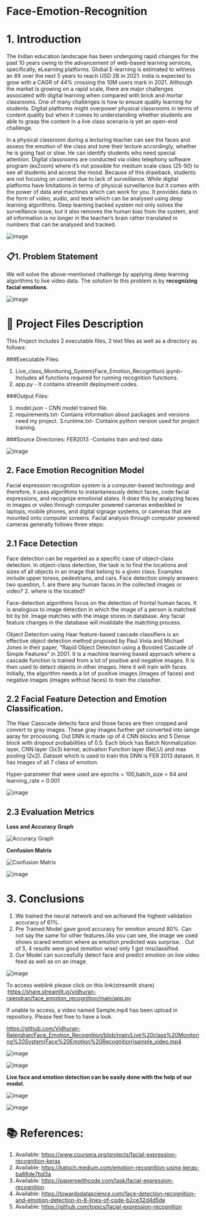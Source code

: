 # Face-Emotion-Recognition

# 1. Introduction

The Indian education landscape has been undergoing rapid changes for the past 10 years owing to
the advancement of web-based learning services, specifically, eLearning platforms.
Global E-learning is estimated to witness an 8X over the next 5 years to reach USD 2B in 2021. India
is expected to grow with a CAGR of 44% crossing the 10M users mark in 2021. Although the market
is growing on a rapid scale, there are major challenges associated with digital learning when
compared with brick and mortar classrooms. One of many challenges is how to ensure quality
learning for students. Digital platforms might overpower physical classrooms in terms of content
quality but when it comes to understanding whether students are able to grasp the content in a live
class scenario is yet an open-end challenge.

In a physical classroom during a lecturing teacher can see the faces and assess the emotion of the
class and tune their lecture accordingly, whether he is going fast or slow. He can identify students who
need special attention. Digital classrooms are conducted via video telephony software program (exZoom) where it’s not possible for medium scale class (25-50) to see all students and access the
mood. Because of this drawback, students are not focusing on content due to lack of surveillance.
While digital platforms have limitations in terms of physical surveillance but it comes with the power of
data and machines which can work for you. It provides data in the form of video, audio, and texts
which can be analysed using deep learning algorithms. Deep learning backed system not only solves
the surveillance issue, but it also removes the human bias from the system, and all information is no
longer in the teacher’s brain rather translated in numbers that can be analysed and tracked.

![image](https://user-images.githubusercontent.com/92842078/160650577-23052d5a-778d-453d-8ed1-8f63d263b19f.png)


## 📋1. Problem Statement

We will solve the above-mentioned challenge by applying deep learning algorithms to live video data.
The solution to this problem is by **recognizing facial emotions**.

![image](https://user-images.githubusercontent.com/71205649/168511844-fdbafdd5-1574-4c0e-9dd1-bef48447a644.png)

# 💾 Project Files Description
This Project includes 2 executable files, 2 text files as well as a directory as follows:

###Executable Files:

1. Live_class_Monitoring_System(Face_Emotion_Recognition).ipynb- Includes all functions required for running recognition functions.
2. app.py - It contains streamlit deployment codes.

###Output Files:
1. model.json - CNN model trained file.
2. requirements.txt- Contains information about packages and versions need my project.
3.runtime.txt- Contains python version used for project training.

###Source Directories:
FER2013 -Contains train and test data


![image](https://user-images.githubusercontent.com/71205649/168511844-fdbafdd5-1574-4c0e-9dd1-bef48447a644.png)

## 2. Face Emotion Recognition Model

Facial expression recognition system is a computer-based technology and therefore, it uses algorithms to instantaneously detect faces, code facial expressions, and recognize emotional states. It does this by analyzing faces in images or video through computer powered cameras embedded in laptops, mobile phones, and digital signage systems, or cameras that are mounted onto computer screens. Facial analysis through computer powered cameras generally follows three steps:


## 2.1 Face Detection 

Face detection can be regarded as a specific case of object-class detection. In object-class detection, the task is to find the locations and sizes of all objects in an image that belong to a given class. Examples include upper torsos, pedestrians, and cars. Face detection simply answers two question, 1. are there any human faces in the collected images or video? 2. where is the located?

Face-detection algorithms focus on the detection of frontal human faces. It is analogous to image detection in which the image of a person is matched bit by bit. Image matches with the image stores in database. Any facial feature changes in the database will invalidate the matching process.

Object Detection using Haar feature-based cascade classifiers is an effective object detection method proposed by Paul Viola and Michael Jones in their paper, "Rapid Object Detection using a Boosted Cascade of Simple Features" in 2001. It is a machine learning based approach where a cascade function is trained from a lot of positive and negative images. It is then used to detect objects in other images. Here it will train with faces. Initially, the algorithm needs a lot of positive images (images of faces) and negative images (images without faces) to train the classifier.

## 2.2 Facial Feature Detection and Emotion Classification.

The Haar Casscade detects face and those faces are then cropped and convert to gray images. These  gray images further get converted into iamge aaray for processing. Out DNN is made up of 4 CNN blocks and 5 Dense block with dropout probabilities of 0.5. Each block has Batch Normalization layer, CNN layer (3x3) kernel, activation Function layer (ReLU) and max pooling (2x2). Dataset which is used to train this DNN is FER 2013 dataset. It has images of all 7 class of emotion. 

Hyper-parameter that were used are epochs = 100,batch_size = 64 and learning_rate = 0.001

![image](https://user-images.githubusercontent.com/92842078/160651359-5f451012-28e5-4921-a87f-3bc6b374f8ad.png)


## 2.3 Evaluation Metrics

**Loss and Accuracy Graph**

![Accuracy Graph](https://user-images.githubusercontent.com/92842078/160648060-41ab1721-2ad2-4874-9596-ba7054c4cca5.png)

**Confusion Matrix**

![Confusion Matrix](https://user-images.githubusercontent.com/92842078/160648272-db6bf451-b6eb-4c12-be10-c58e8d961b42.png)

![image](https://user-images.githubusercontent.com/71205649/168511844-fdbafdd5-1574-4c0e-9dd1-bef48447a644.png)

# 3. Conclusions 
1. We trained the neural network and we achieved the highest validation accuracy of 61%.
2. Pre Trained Model gave good accuracy for emotion around 80%. Can not say the same for other features.(As you can see, the image we used shows scared emotion where as emotion predicted was surprise. . Out of 5, 4 results were good (emotion wise) only 1 got misclassified.
3. Our Model can succesfully detect face and predict emotion on live video feed as well as on an image.


![image](https://user-images.githubusercontent.com/71205649/168511844-fdbafdd5-1574-4c0e-9dd1-bef48447a644.png)

To access weblink please click on this link(streamlit share) :https://share.streamlit.io/vidhuran-rajendran/face_emotion_recognition/main/app.py

If unable to access, a video named Sample.mp4 has been upload in repository. Please feel free to have a look.

https://github.com/Vidhuran-Rajendran/Face_Emotion_Recognition/blob/main/Live%20class%20Monitoring%20System(Face%20Emotion%20Recognition)sample_video.mp4














![image](https://github.com/Vidhuran-Rajendran/Face_Emotion_Recognition/blob/main/Picture1.png)







![image](https://github.com/Vidhuran-Rajendran/Face_Emotion_Recognition/blob/main/Picture2.png)





**Live face and emotion detection can be easily done with the help of our model.**

![image](https://user-images.githubusercontent.com/71205649/168511844-fdbafdd5-1574-4c0e-9dd1-bef48447a644.png)


![image](https://user-images.githubusercontent.com/71205649/168511844-fdbafdd5-1574-4c0e-9dd1-bef48447a644.png)

# 📚 References:
1. Available: https://www.coursera.org/projects/facial-expression-recognition-keras
2. Available: https://katoch.medium.com/emotion-recognition-using-keras-ba66de7bd3a
3. Available: https://paperswithcode.com/task/facial-expression-recognition
4. Available: https://towardsdatascience.com/face-detection-recognition-and-emotion-detection-in-8-lines-of-code-b2ce32d4d5de
5. Available: https://github.com/topics/facial-expression-recognition


